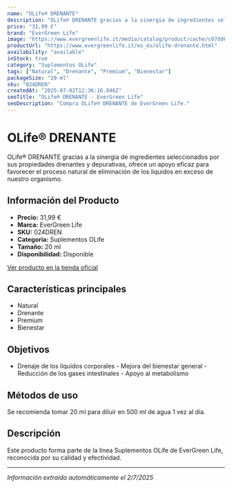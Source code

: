 ```yaml
---
name: "OLife® DRENANTE"
description: "OLife® DRENANTE gracias a la sinergia de ingredientes seleccionados por sus propiedades drenantes y depurativas, ofrece un apoyo eficaz para favorecer el proceso natural de eliminación de los líquidos en exceso de nuestro organismo."
price: "31,99 €"
brand: "EverGreen Life"
image: "https://www.evergreenlife.it/media/catalog/product/cache/c07dd61d864357977e19899508bed4cf/1/0/1000x1000_drenante-olife.png"
productUrl: "https://www.evergreenlife.it/es_es/olife-drenante.html"
availability: "available"
inStock: true
category: "Suplementos OLife"
tags: ["Natural", "Drenante", "Premium", "Bienestar"]
packageSize: "20 ml"
sku: "024DREN"
createdAt: "2025-07-02T12:36:16.046Z"
seoTitle: "OLife® DRENANTE - EverGreen Life"
seoDescription: "Compra OLife® DRENANTE de EverGreen Life."
---
```


# OLife® DRENANTE

OLife® DRENANTE gracias a la sinergia de ingredientes seleccionados por sus propiedades drenantes y depurativas, ofrece un apoyo eficaz para favorecer el proceso natural de eliminación de los líquidos en exceso de nuestro organismo.

## Información del Producto

- **Precio:** 31,99 €
- **Marca:** EverGreen Life
- **SKU:** 024DREN
- **Categoría:** Suplementos OLife
- **Tamaño:** 20 ml
- **Disponibilidad:** Disponible

[Ver producto en la tienda oficial](https://www.evergreenlife.it/es_es/olife-drenante.html)

## Características principales

- Natural
- Drenante
- Premium
- Bienestar


## Objetivos

- Drenaje de los líquidos corporales - Mejora del bienestar general - Reducción de los gases intestinales - Apoyo al metabolismo


## Métodos de uso

Se recomienda tomar 20 ml para diluir en 500 ml de agua 1 vez al día.


## Descripción

Este producto forma parte de la línea Suplementos OLife de EverGreen Life, reconocida por su calidad y efectividad.

---

*Información extraída automáticamente el 2/7/2025*
